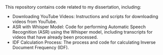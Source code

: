 This repository contains code related to my dissertation, including:
- Downloading YouTube Videos: Instructions and scripts for downloading videos from YouTube.
- ASR with Whisper Model: Code for performing Automatic Speech Recognition (ASR) using the Whisper model, including transcripts for videos that have already been processed.
- IDF Calculation Process: The process and code for calculating Inverse Document Frequency (IDF).
